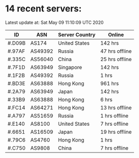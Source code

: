 # 14 recent servers:

Latest update at: Sat May 09 11:10:09 UTC 2020

| ID | ASN | Server Country | Online |
| -- | --- | -------------- | ------ |
| #.D09B | AS174 | United States | 142 hrs |
| #.97AF | AS49392 | Russia | 47 hrs offline |
| #.335C | AS56040 | China | 25 hrs offline |
| #.7F1D | AS63949 | Singapore | 142 hrs |
| #.1F2B | AS49392 | Russia | 1 hrs |
| #.BD3E | AS63888 | Hong Kong | 961 hrs |
| #.2A79 | AS63949 | Japan | 142 hrs |
| #.33B9 | AS63888 | Hong Kong | 6 hrs |
| #.FC14 | AS64271 | Hong Kong | 13 hrs offline |
| #.A797 | AS51659 | Russia | 1 hrs offline |
| #.E140 | AS8100 | United States | 7 hrs offline |
| #.6651 | AS16509 | Japan | 19 hrs offline |
| #.79C6 | AS4760 | Hong Kong | 1 hrs |
| #.C750 | AS9808 | China | 7 hrs offline |

